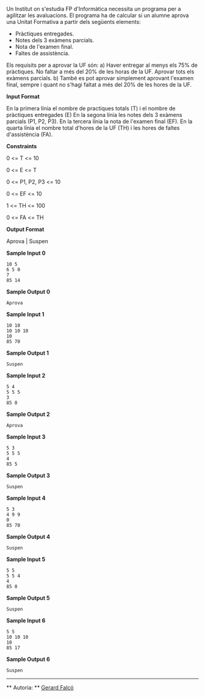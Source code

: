Un Institut on s'estudia FP d'Informàtica necessita un programa per a
agilitzar les avaluacions. El programa ha de calcular si un alumne
aprova una Unitat Formativa a partir dels següents elements:

  - Pràctiques entregades.
  - Notes dels 3 exàmens parcials.
  - Nota de l'examen final.
  - Faltes de assistència.

Els requisits per a aprovar la UF són: a) Haver entregar al menys els
75% de pràctiques. No faltar a més del 20% de les horas de la UF.
Aprovar tots els exàmens parcials. b) També es pot aprovar simplement
aprovant l'examen final, sempre i quant no s'hagi faltat a més del 20%
de les hores de la UF.

**Input Format**

En la primera línia el nombre de practiques totals (T) i el nombre de
pràctiques entregades (E) En la segona línia les notes dels 3 exàmens
parcials (P1, P2, P3). En la tercera línia la nota de l'examen final
(EF). En la quarta línia el nombre total d'hores de la UF (TH) i les
hores de faltes d'assistència (FA).

**Constraints**

0 \<= T \<= 10

0 \<= E \<= T

0 \<= P1, P2, P3 \<= 10

0 \<= EF \<= 10

1 \<= TH \<= 100

0 \<= FA \<= TH

**Output Format**

Aprova | Suspen

**Sample Input 0**

    10 5
    6 5 0
    7
    85 14

**Sample Output 0**

    Aprova

**Sample Input 1**

    10 10
    10 10 10
    10
    85 70

**Sample Output 1**

    Suspen

**Sample Input 2**

    5 4
    5 5 5
    3
    85 0

**Sample Output 2**

    Aprova

**Sample Input 3**

    5 3
    5 5 5
    4
    85 5

**Sample Output 3**

    Suspen

**Sample Input 4**

    5 3
    4 9 9
    0
    85 70

**Sample Output 4**

    Suspen

**Sample Input 5**

    5 5
    5 5 4
    4
    85 0

**Sample Output 5**

    Suspen

**Sample Input 6**

    5 5
    10 10 10
    10
    85 17

**Sample Output 6**

    Suspen

----------

** Autoria: **
[Gerard Falcó](https://github.com/gerardfp)
